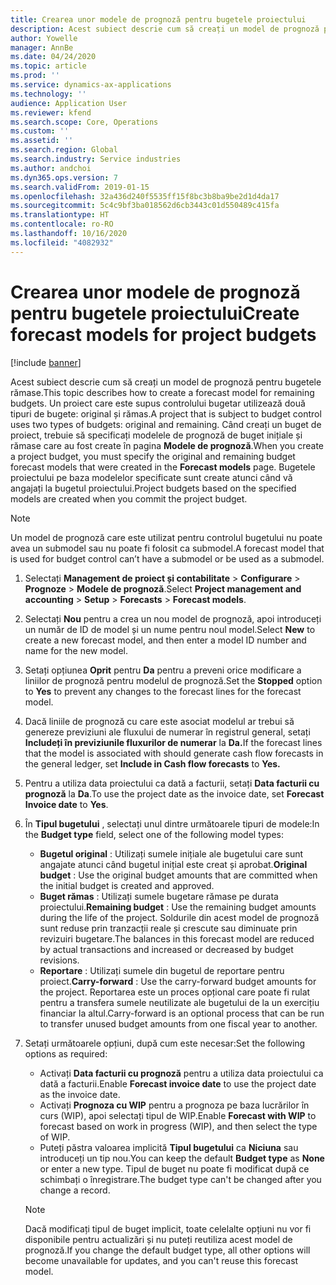 ```yaml
---
title: Crearea unor modele de prognoză pentru bugetele proiectului
description: Acest subiect descrie cum să creați un model de prognoză pentru bugetele rămase.
author: Yowelle
manager: AnnBe
ms.date: 04/24/2020
ms.topic: article
ms.prod: ''
ms.service: dynamics-ax-applications
ms.technology: ''
audience: Application User
ms.reviewer: kfend
ms.search.scope: Core, Operations
ms.custom: ''
ms.assetid: ''
ms.search.region: Global
ms.search.industry: Service industries
ms.author: andchoi
ms.dyn365.ops.version: 7
ms.search.validFrom: 2019-01-15
ms.openlocfilehash: 32a436d240f5535ff15f8bc3b8ba9be2d1d4da17
ms.sourcegitcommit: 5c4c9bf3ba018562d6cb3443c01d550489c415fa
ms.translationtype: HT
ms.contentlocale: ro-RO
ms.lasthandoff: 10/16/2020
ms.locfileid: "4082932"
---
```

# <a name="create-forecast-models-for-project-budgets"></a><span data-ttu-id="9e791-103">Crearea unor modele de prognoză pentru bugetele proiectului</span><span class="sxs-lookup"><span data-stu-id="9e791-103">Create forecast models for project budgets</span></span> 

[!include [banner](../includes/banner.md)]

<span data-ttu-id="9e791-104">Acest subiect descrie cum să creați un model de prognoză pentru bugetele rămase.</span><span class="sxs-lookup"><span data-stu-id="9e791-104">This topic describes how to create a forecast model for remaining budgets.</span></span> <span data-ttu-id="9e791-105">Un proiect care este supus controlului bugetar utilizează două tipuri de bugete: original și rămas.</span><span class="sxs-lookup"><span data-stu-id="9e791-105">A project that is subject to budget control uses two types of budgets: original and remaining.</span></span> <span data-ttu-id="9e791-106">Când creați un buget de proiect, trebuie să specificați modelele de prognoză de buget inițiale și rămase care au fost create în pagina **Modele de prognoză**.</span><span class="sxs-lookup"><span data-stu-id="9e791-106">When you create a project budget, you must specify the original and remaining budget forecast models that were created in the **Forecast models** page.</span></span> <span data-ttu-id="9e791-107">Bugetele proiectului pe baza modelelor specificate sunt create atunci când vă angajați la bugetul proiectului.</span><span class="sxs-lookup"><span data-stu-id="9e791-107">Project budgets based on the specified models are created when you commit the project budget.</span></span>

> [!NOTE]
> <span data-ttu-id="9e791-108">Un model de prognoză care este utilizat pentru controlul bugetului nu poate avea un submodel sau nu poate fi folosit ca submodel.</span><span class="sxs-lookup"><span data-stu-id="9e791-108">A forecast model that is used for budget control can’t have a submodel or be used as a submodel.</span></span>

1. <span data-ttu-id="9e791-109">Selectați **Management de proiect și contabilitate** > **Configurare** > **Prognoze**  > **Modele de prognoză**.</span><span class="sxs-lookup"><span data-stu-id="9e791-109">Select **Project management and accounting** > **Setup** > **Forecasts**  > **Forecast models**.</span></span>
2. <span data-ttu-id="9e791-110">Selectați **Nou** pentru a crea un nou model de prognoză, apoi introduceți un număr de ID de model și un nume pentru noul model.</span><span class="sxs-lookup"><span data-stu-id="9e791-110">Select **New** to create a new forecast model, and then enter a model ID number and name for the new model.</span></span> 
3. <span data-ttu-id="9e791-111">Setați opțiunea **Oprit** pentru **Da** pentru a preveni orice modificare a liniilor de prognoză pentru modelul de prognoză.</span><span class="sxs-lookup"><span data-stu-id="9e791-111">Set the **Stopped** option to **Yes** to prevent any changes to the forecast lines for the forecast model.</span></span> 
4. <span data-ttu-id="9e791-112">Dacă liniile de prognoză cu care este asociat modelul ar trebui să genereze previziuni ale fluxului de numerar în registrul general, setați **Includeți în previziunile fluxurilor de numerar** la **Da.**</span><span class="sxs-lookup"><span data-stu-id="9e791-112">If the forecast lines that the model is associated with should generate cash flow forecasts in the general ledger, set **Include in Cash flow forecasts** to **Yes.**</span></span> 
5. <span data-ttu-id="9e791-113">Pentru a utiliza data proiectului ca dată a facturii, setați **Data facturii cu prognoză** la **Da**.</span><span class="sxs-lookup"><span data-stu-id="9e791-113">To use the project date as the invoice date, set **Forecast Invoice date** to **Yes**.</span></span> 
6. <span data-ttu-id="9e791-114">În **Tipul bugetului** , selectați unul dintre următoarele tipuri de modele:</span><span class="sxs-lookup"><span data-stu-id="9e791-114">In the **Budget type** field, select one of the following model types:</span></span>

   - <span data-ttu-id="9e791-115">**Bugetul original** : Utilizați sumele inițiale ale bugetului care sunt angajate atunci când bugetul inițial este creat și aprobat.</span><span class="sxs-lookup"><span data-stu-id="9e791-115">**Original budget** : Use the original budget amounts that are committed when the initial budget is created and approved.</span></span>
   - <span data-ttu-id="9e791-116">**Buget rămas** : Utilizați sumele bugetare rămase pe durata proiectului.</span><span class="sxs-lookup"><span data-stu-id="9e791-116">**Remaining budget** : Use the remaining budget amounts during the life of the project.</span></span> <span data-ttu-id="9e791-117">Soldurile din acest model de prognoză sunt reduse prin tranzacții reale și crescute sau diminuate prin revizuiri bugetare.</span><span class="sxs-lookup"><span data-stu-id="9e791-117">The balances in this forecast model are reduced by actual transactions and increased or decreased by budget revisions.</span></span>
   - <span data-ttu-id="9e791-118">**Reportare** : Utilizați sumele din bugetul de reportare pentru proiect.</span><span class="sxs-lookup"><span data-stu-id="9e791-118">**Carry-forward** : Use the carry-forward budget amounts for the project.</span></span> <span data-ttu-id="9e791-119">Reportarea este un proces opțional care poate fi rulat pentru a transfera sumele neutilizate ale bugetului de la un exercițiu financiar la altul.</span><span class="sxs-lookup"><span data-stu-id="9e791-119">Carry-forward is an optional process that can be run to transfer unused budget amounts from one fiscal year to another.</span></span>

7. <span data-ttu-id="9e791-120">Setați următoarele opțiuni, după cum este necesar:</span><span class="sxs-lookup"><span data-stu-id="9e791-120">Set the following options as required:</span></span>

   - <span data-ttu-id="9e791-121">Activați **Data facturii cu prognoză** pentru a utiliza data proiectului ca dată a facturii.</span><span class="sxs-lookup"><span data-stu-id="9e791-121">Enable **Forecast invoice date** to use the project date as the invoice date.</span></span>
   - <span data-ttu-id="9e791-122">Activați **Prognoza cu WIP** pentru a prognoza pe baza lucrărilor în curs (WIP), apoi selectați tipul de WIP.</span><span class="sxs-lookup"><span data-stu-id="9e791-122">Enable **Forecast with WIP** to forecast based on work in progress (WIP), and then select the type of WIP.</span></span> 
   - <span data-ttu-id="9e791-123">Puteți păstra valoarea implicită **Tipul bugetului** ca **Niciuna** sau introduceți un tip nou.</span><span class="sxs-lookup"><span data-stu-id="9e791-123">You can keep the default **Budget type** as **None** or enter a new type.</span></span> <span data-ttu-id="9e791-124">Tipul de buget nu poate fi modificat după ce schimbați o înregistrare.</span><span class="sxs-lookup"><span data-stu-id="9e791-124">The budget type can't be changed after you change a record.</span></span>     
    > [!NOTE]
    > <span data-ttu-id="9e791-125">Dacă modificați tipul de buget implicit, toate celelalte opțiuni nu vor fi disponibile pentru actualizări și nu puteți reutiliza acest model de prognoză.</span><span class="sxs-lookup"><span data-stu-id="9e791-125">If you change the default budget type, all other options will become unavailable for updates, and you can't reuse this forecast model.</span></span> 
   


 

